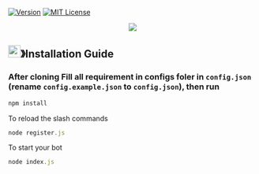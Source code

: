 [![Version][version-shield]](version-url)
[![MIT License][license-shield]][license-url]

<center><img src="https://capsule-render.vercel.app/api?type=waving&color=gradient&height=200&section=header&text=Discord-Bot&fontSize=80&fontAlignY=35&animation=twinkling&fontColor=gradient" /></center>

## <img src="https://cdn.discordapp.com/emojis/814216203466965052.png" width="25px" height="25px">》Installation Guide

### After cloning Fill all requirement in configs foler in `config.json` **(rename `config.example.json` to `config.json`)**, then run

```bash
npm install
```

To reload the slash commands

```js
node register.js
```

To start your bot

```js
node index.js
```

[version-shield]: https://img.shields.io/badge/VERSION-V1.0.0-blue
[license-shield]: https://img.shields.io/badge/LICENSE-MIT-green
[license-url]: https://github.com/Alegree/bot-2-semestre/blob/main/LICENSE.md
